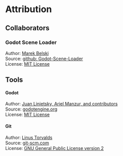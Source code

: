 # Attribution
## Collaborators

### Godot Scene Loader
Author: [Marek Belski](https://github.com/Maaack/Godot-Scene-Loader/graphs/contributors)  
Source: [github: Godot-Scene-Loader](https://github.com/Maaack/Godot-Scene-Loader)  
License: [MIT License](LICENSE.txt)  

## Tools
#### Godot
Author: [Juan Linietsky, Ariel Manzur, and contributors](https://godotengine.org/contact)  
Source: [godotengine.org](https://godotengine.org/)  
License: [MIT License](https://github.com/godotengine/godot/blob/master/LICENSE.txt) 

#### Git
Author: [Linus Torvalds](https://github.com/torvalds)  
Source: [git-scm.com](https://git-scm.com/downloads)  
License: [GNU General Public License version 2](https://opensource.org/licenses/GPL-2.0)